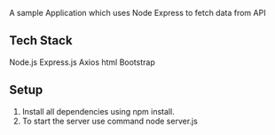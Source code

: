 A sample Application which uses Node Express to fetch data from API

## Tech Stack

Node.js
Express.js
Axios
html
Bootstrap

## Setup

1. Install all dependencies using npm install.
2. To start the server use command node server.js
